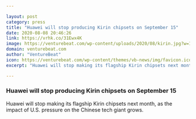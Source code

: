 ```yaml
---

layout: post
category: press
title: "Huawei will stop producing Kirin chipsets on September 15"
date: 2020-08-08 20:46:26
link: https://vrhk.co/31Ewx4K
image: https://venturebeat.com/wp-content/uploads/2020/08/kirin.jpg?w=1200&strip=all
domain: venturebeat.com
author: "VentureBeat"
icon: https://venturebeat.com/wp-content/themes/vb-news/img/favicon.ico
excerpt: "Huawei will stop making its flagship Kirin chipsets next month, as the impact of U.S. pressure on the Chinese tech giant grows."

---
```


### Huawei will stop producing Kirin chipsets on September 15

Huawei will stop making its flagship Kirin chipsets next month, as the impact of U.S. pressure on the Chinese tech giant grows.